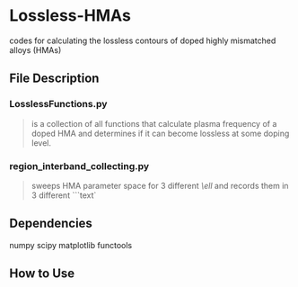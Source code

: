 # Lossless-HMAs
codes for calculating the lossless contours of doped highly mismatched alloys (HMAs)

## File Description
### LosslessFunctions.py
> is a collection of all functions that calculate plasma frequency of a doped HMA and determines if it can become lossless at some doping level.
### region_interband_collecting.py
> sweeps HMA parameter space for 3 different _\ell_ and records them in 3 different ```text`

## Dependencies
numpy
scipy
matplotlib
functools

## How to Use
 
